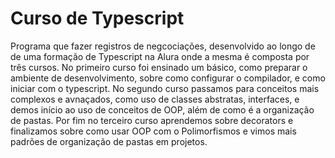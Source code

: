 <h1>Curso de Typescript</h1>

<p>Programa que fazer registros de negcociações, desenvolvido ao longo de de uma formação de Typescript na Alura onde a mesma é composta por três cursos. No primeiro curso foi ensinado um básico, como preparar o ambiente de desenvolvimento, sobre como configurar o compilador, e como iniciar com o typescript. 
No segundo curso passamos para conceitos mais complexos e avnaçados, como uso de classes abstratas, interfaces, e demos início ao uso de conceitos de OOP, além de como é a organização de pastas. Por fim no terceiro curso aprendemos sobre decorators e finalizamos sobre como usar OOP com o Polimorfismos e vimos mais padrões de organização de pastas em projetos.</p>